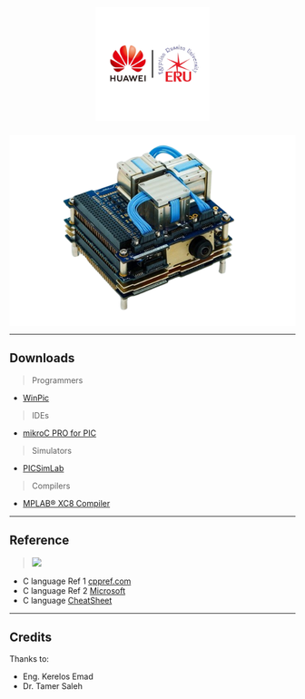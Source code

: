 
<h1 align="center">
  <br>
  <a href="https://www.facebook.com/profile.php?id=100091786663720"><img src="https://raw.githubusercontent.com/ah2devio/Huawei_MicroController/main/banner.png" alt="Huawei Academy ERU" width="200"></a>
</h1>

<p align="center">
  <img src="https://raw.githubusercontent.com/ah2devio/Huawei_MicroController/main/md_intro.png" alt="adcs_intro"  align="center"></a>
</p>


---
## Downloads
> Programmers
- <a href="https://www.winpic800.com/descargas/WinPic800_V3_65.zip">WinPic</a>
> IDEs
- <a href="https://download.mikroe.com/setups/compilers/mikroc/pic/mikroc-pic-setup-v760.zip">mikroC PRO for PIC</a>
>Simulators
- <a href="https://sourceforge.net/projects/picsim/">PICSimLab</a>
> Compilers
- <a href="https://ww1.microchip.com/downloads/aemDocuments/documents/DEV/ProductDocuments/SoftwareTools/xc8-v2.46-full-install-windows-x64-installer.exe">MPLAB® XC8 Compiler</a>

---
## Reference
>  <a href=""><img src="https://img.shields.io/badge/C%20Reference%20-8A2BE2"></a>
-  C language Ref 1 [cppref.com](https://en.cppreference.com/w/c/language) 
-  C language Ref 2 [Microsoft](https://learn.microsoft.com/en-us/cpp/c-language/c-language-reference?view=msvc-170)
-  C language [CheatSheet](https://quickref.me/c.html)
  
---

## Credits

Thanks to:

- Eng. Kerelos Emad
- Dr. Tamer Saleh 
